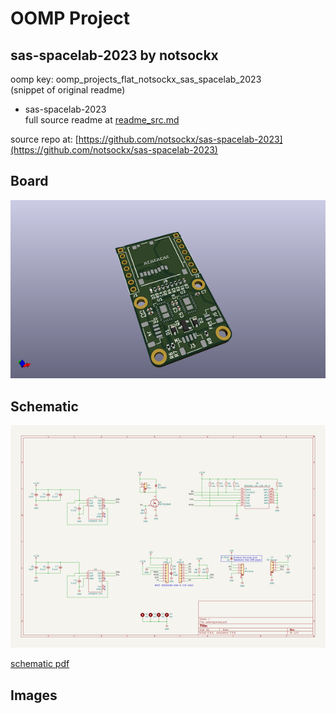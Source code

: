 # OOMP Project  
## sas-spacelab-2023  by notsockx  
  
oomp key: oomp_projects_flat_notsockx_sas_spacelab_2023  
(snippet of original readme)  
  
- sas-spacelab-2023  
  full source readme at [readme_src.md](readme_src.md)  
  
source repo at: [https://github.com/notsockx/sas-spacelab-2023](https://github.com/notsockx/sas-spacelab-2023)  
## Board  
  
[![working_3d.png](working_3d_600.png)](working_3d.png)  
## Schematic  
  
[![working_schematic.png](working_schematic_600.png)](working_schematic.png)  
  
[schematic pdf](working_schematic.pdf)  
## Images  
